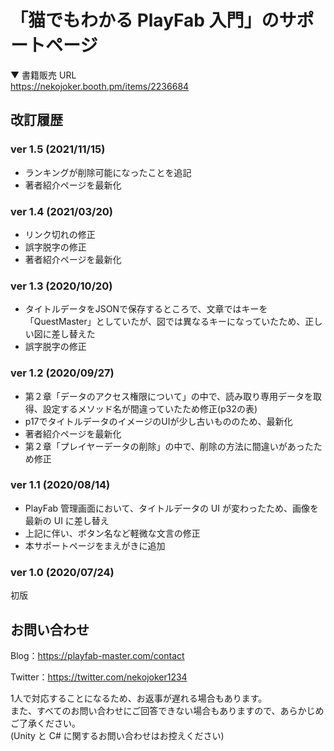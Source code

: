 # 「猫でもわかる PlayFab 入門」のサポートページ

▼ 書籍販売 URL  
https://nekojoker.booth.pm/items/2236684

## 改訂履歴

### ver 1.5 (2021/11/15)

 - ランキングが削除可能になったことを追記
 - 著者紹介ページを最新化

### ver 1.4 (2021/03/20)

 - リンク切れの修正
 - 誤字脱字の修正
 - 著者紹介ページを最新化

### ver 1.3 (2020/10/20)

 - タイトルデータをJSONで保存するところで、文章ではキーを「QuestMaster」としていたが、図では異なるキーになっていたため、正しい図に差し替えた
 - 誤字脱字の修正
 
### ver 1.2 (2020/09/27)

 - 第２章「データのアクセス権限について」の中で、読み取り専用データを取得、設定するメソッド名が間違っていたため修正(p32の表)
 - p17でタイトルデータのイメージのUIが少し古いもののため、最新化
 - 著者紹介ページを最新化
 - 第２章「プレイヤーデータの削除」の中で、削除の方法に間違いがあったため修正

### ver 1.1 (2020/08/14)

- PlayFab 管理画面において、タイトルデータの UI が変わったため、画像を最新の UI に差し替え
- 上記に伴い、ボタン名など軽微な文言の修正
- 本サポートページをまえがきに追加

### ver 1.0 (2020/07/24)

初版

## お問い合わせ

Blog：https://playfab-master.com/contact

Twitter：https://twitter.com/nekojoker1234

1人で対応することになるため、お返事が遅れる場合もあります。  
また、すべてのお問い合わせにご回答できない場合もありますので、あらかじめご了承ください。  
(Unity と C# に関するお問い合わせはお控えください)

